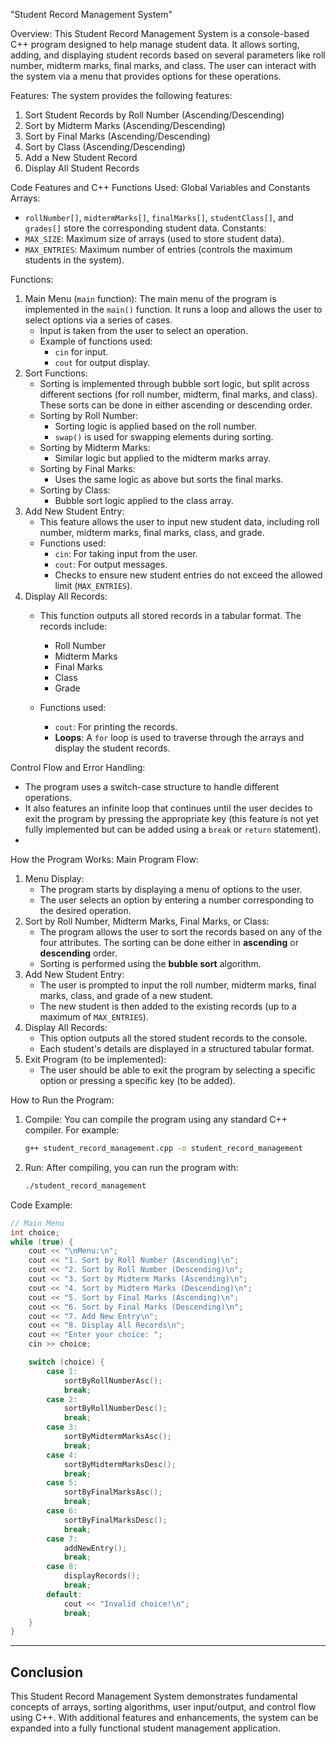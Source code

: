 "Student Record Management System"

Overview:
This Student Record Management System is a console-based C++ program designed to help manage student data.
It allows sorting, adding, and displaying student records based on several parameters like roll number, midterm marks, final marks, and class. 
The user can interact with the system via a menu that provides options for these operations.

Features:
The system provides the following features:
1. Sort Student Records by Roll Number (Ascending/Descending)
2. Sort by Midterm Marks (Ascending/Descending)
3. Sort by Final Marks (Ascending/Descending)
4. Sort by Class (Ascending/Descending)
5. Add a New Student Record
6. Display All Student Records

Code Features and C++ Functions Used:
Global Variables and Constants
Arrays: 
  - `rollNumber[]`, `midtermMarks[]`, `finalMarks[]`, `studentClass[]`, and `grades[]` store the corresponding student data.
Constants: 
  - `MAX_SIZE`: Maximum size of arrays (used to store student data).
  - `MAX_ENTRIES`: Maximum number of entries (controls the maximum students in the system).
    
Functions:
1. Main Menu (`main` function):
   The main menu of the program is implemented in the `main()` function. It runs a loop and allows the user to select options via a series of cases. 
   - Input is taken from the user to select an operation.
   - Example of functions used:
     - `cin` for input.
     - `cout` for output display.
2. Sort Functions:
   - Sorting is implemented through bubble sort logic, but split across different sections (for roll number, midterm, final marks, and class). These sorts can be done in either ascending or descending order.
   - Sorting by Roll Number:
     - Sorting logic is applied based on the roll number.
     - `swap()` is used for swapping elements during sorting.
   - Sorting by Midterm Marks:
     - Similar logic but applied to the midterm marks array.
   - Sorting by Final Marks:
     - Uses the same logic as above but sorts the final marks.
   - Sorting by Class:
     - Bubble sort logic applied to the class array.
3. Add New Student Entry:
   - This feature allows the user to input new student data, including roll number, midterm marks, final marks, class, and grade.
   - Functions used:
     - `cin`: For taking input from the user.
     - `cout`: For output messages.
     - Checks to ensure new student entries do not exceed the allowed limit (`MAX_ENTRIES`).
4. Display All Records:
   - This function outputs all stored records in a tabular format. The records include:
     - Roll Number
     - Midterm Marks
     - Final Marks
     - Class
     - Grade
       
   - Functions used:
     - `cout`: For printing the records.
     - **Loops**: A `for` loop is used to traverse through the arrays and display the student records.

Control Flow and Error Handling:
- The program uses a switch-case structure to handle different operations.
- It also features an infinite loop that continues until the user decides to exit the program by pressing the appropriate key (this feature is not yet fully implemented but can be added using a `break` or `return` statement).
-
How the Program Works:
Main Program Flow:
1. Menu Display:
   - The program starts by displaying a menu of options to the user.
   - The user selects an option by entering a number corresponding to the desired operation.
2. Sort by Roll Number, Midterm Marks, Final Marks, or Class:
   - The program allows the user to sort the records based on any of the four attributes. The sorting can be done either in **ascending** or **descending** order.
   - Sorting is performed using the **bubble sort** algorithm.
3. Add New Student Entry:
   - The user is prompted to input the roll number, midterm marks, final marks, class, and grade of a new student.
   - The new student is then added to the existing records (up to a maximum of `MAX_ENTRIES`).
4. Display All Records:
   - This option outputs all the stored student records to the console.
   - Each student's details are displayed in a structured tabular format.
5. Exit Program (to be implemented):
   - The user should be able to exit the program by selecting a specific option or pressing a specific key (to be added).

How to Run the Program:
1. Compile: 
   You can compile the program using any standard C++ compiler. For example:
   ```bash
   g++ student_record_management.cpp -o student_record_management
   ```
2. Run:
   After compiling, you can run the program with:
   ```bash
   ./student_record_management
   ```
Code Example:

```cpp
// Main Menu
int choice;
while (true) {
    cout << "\nMenu:\n";
    cout << "1. Sort by Roll Number (Ascending)\n";
    cout << "2. Sort by Roll Number (Descending)\n";
    cout << "3. Sort by Midterm Marks (Ascending)\n";
    cout << "4. Sort by Midterm Marks (Descending)\n";
    cout << "5. Sort by Final Marks (Ascending)\n";
    cout << "6. Sort by Final Marks (Descending)\n";
    cout << "7. Add New Entry\n";
    cout << "8. Display All Records\n";
    cout << "Enter your choice: ";
    cin >> choice;

    switch (choice) {
        case 1:
            sortByRollNumberAsc();
            break;
        case 2:
            sortByRollNumberDesc();
            break;
        case 3:
            sortByMidtermMarksAsc();
            break;
        case 4:
            sortByMidtermMarksDesc();
            break;
        case 5:
            sortByFinalMarksAsc();
            break;
        case 6:
            sortByFinalMarksDesc();
            break;
        case 7:
            addNewEntry();
            break;
        case 8:
            displayRecords();
            break;
        default:
            cout << "Invalid choice!\n";
            break;
    }
}
```

---

## Conclusion
This Student Record Management System demonstrates fundamental concepts of arrays, sorting algorithms, user input/output, and control flow using C++.
With additional features and enhancements, the system can be expanded into a fully functional student management application. 
